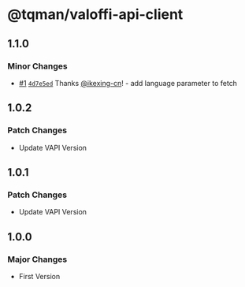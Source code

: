 # @tqman/valoffi-api-client

## 1.1.0

### Minor Changes

- [#1](https://github.com/tanishqmanuja/valoffi-api-client/pull/1) [`4d7e5ed`](https://github.com/tanishqmanuja/valoffi-api-client/commit/4d7e5ed7ff2284b3e37556b2281918c621984002) Thanks [@ikexing-cn](https://github.com/ikexing-cn)! - add language parameter to fetch

## 1.0.2

### Patch Changes

- Update VAPI Version

## 1.0.1

### Patch Changes

- Update VAPI Version

## 1.0.0

### Major Changes

- First Version
